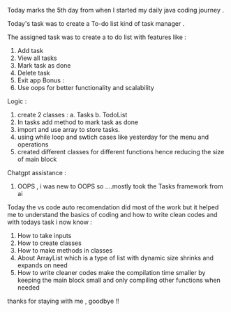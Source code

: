 Today marks the 5th day from when I started my daily java coding journey .

Today's task was to create a To-do list kind of task manager .

The assigned task was to create a to do list with features like :
  1. Add task
  2. View all tasks
  3. Mark task as done
  4. Delete task 
  5. Exit app
  Bonus :
  1. Use oops for better functionality and scalability


Logic :
  1. create 2 classes : 
    a. Tasks
    b. TodoList
  2. In tasks add method to mark task as done 
  3. import and use array to store tasks.
  4. using while loop and swtich cases like yesterday for the menu and operations 
  5. created different classes for different functions hence reducing the size of main block

Chatgpt assistance :
  1. OOPS , i was new to OOPS so ....mostly took the Tasks framework from ai

Today the vs code auto recomendation did most of the work but it helped me to understand the basics of coding and how to write clean codes and with todays task i now know :
  1. How to take inputs 
  2. How to create classes
  3. How to make methods in classes 
  4. About ArrayList  which is a type of list with dynamic size shrinks and expands on need
  5. How to write cleaner codes make the compilation time smaller by keeping the main block small and only compiling other functions when needed


thanks for staying with me , goodbye !!